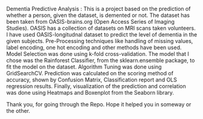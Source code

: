 Dementia Predictive Analysis :
This is a project based on the prediction of whether a person, given the dataset, is demented or not.
The dataset has been taken from OASIS-brains.org (Open Access Series of Imaging Studies). 
OASIS has a collection of datasets on MRI scans taken volunteers.
I have used OASIS-longitudnal dataset to predict the level of dementia in the given subjects.
Pre-Processing techniques like handling of missing values, label encoding, one hot encoding and other methods have been used.
Model Selection was done using k-fold cross-validation.
The model that I chose was the Rainforest Classifier, from the sklearn.ensemble package, to fit the model on the dataset.
Algorithm Tuning was done using GridSearchCV.
Prediction was calculated on the scoring method of accuracy, shown by Confusion Matrix, Classification report and OLS regression results.
Finally, visualization of the prediction and correlation was done using Heatmaps and Boxenplot from the Seaborn library.

Thank you, for going through the Repo. Hope it helped you in someway or the other.
